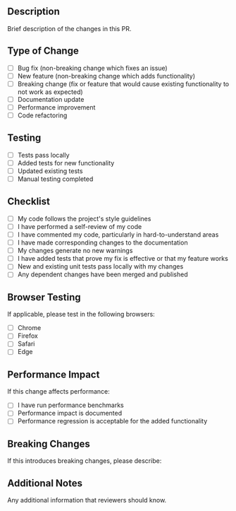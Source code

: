 ## Description

Brief description of the changes in this PR.

## Type of Change

- [ ] Bug fix (non-breaking change which fixes an issue)
- [ ] New feature (non-breaking change which adds functionality)
- [ ] Breaking change (fix or feature that would cause existing functionality to not work as expected)
- [ ] Documentation update
- [ ] Performance improvement
- [ ] Code refactoring

## Testing

- [ ] Tests pass locally
- [ ] Added tests for new functionality
- [ ] Updated existing tests
- [ ] Manual testing completed

## Checklist

- [ ] My code follows the project's style guidelines
- [ ] I have performed a self-review of my code
- [ ] I have commented my code, particularly in hard-to-understand areas
- [ ] I have made corresponding changes to the documentation
- [ ] My changes generate no new warnings
- [ ] I have added tests that prove my fix is effective or that my feature works
- [ ] New and existing unit tests pass locally with my changes
- [ ] Any dependent changes have been merged and published

## Browser Testing

If applicable, please test in the following browsers:

- [ ] Chrome
- [ ] Firefox
- [ ] Safari
- [ ] Edge

## Performance Impact

If this change affects performance:

- [ ] I have run performance benchmarks
- [ ] Performance impact is documented
- [ ] Performance regression is acceptable for the added functionality

## Breaking Changes

If this introduces breaking changes, please describe:

## Additional Notes

Any additional information that reviewers should know.
